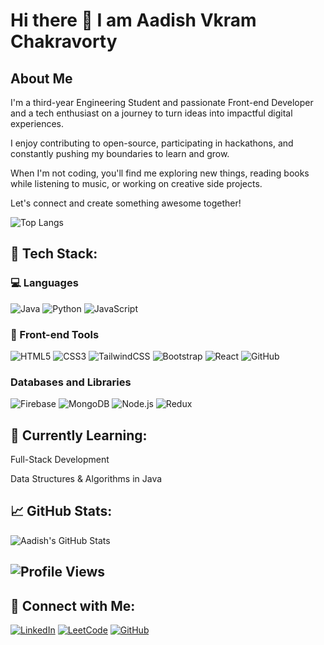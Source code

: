 # Hi there 👋 I am Aadish Vkram Chakravorty

## About Me 
I'm a third-year Engineering Student and passionate Front-end Developer and a tech enthusiast on a journey to turn ideas into impactful digital experiences.

I enjoy contributing to open-source, participating in hackathons, and constantly pushing my boundaries to learn and grow.

When I'm not coding, you'll find me exploring new things, reading books while listening to music, or working on creative side projects. 

Let's connect and create something awesome together!



![Top Langs](https://github-readme-stats.vercel.app/api/top-langs/?username=Aadish-Vikram-Chakravorty&layout=compact&theme=tokyonight&langs_count=8)


## 🚀 Tech Stack:

### 💻 Languages
![Java](https://img.shields.io/badge/Java-007396?style=for-the-badge&logo=java&logoColor=white)
![Python](https://img.shields.io/badge/Python-3776AB?style=for-the-badge&logo=python&logoColor=white)
![JavaScript](https://img.shields.io/badge/JavaScript-F7DF1E?style=for-the-badge&logo=javascript&logoColor=black)

### :robot: Front-end Tools

![HTML5](https://img.shields.io/badge/HTML5-E34F26?style=for-the-badge&logo=html5&logoColor=white)
![CSS3](https://img.shields.io/badge/CSS3-1572B6?style=for-the-badge&logo=css3&logoColor=white)
![TailwindCSS](https://img.shields.io/badge/TailwindCSS-06B6D4?style=for-the-badge&logo=tailwindcss&logoColor=white)
![Bootstrap](https://img.shields.io/badge/Bootstrap-7952B3?style=for-the-badge&logo=bootstrap&logoColor=white)
![React](https://img.shields.io/badge/React-20232A?style=for-the-badge&logo=react&logoColor=61DAFB)
![GitHub](https://img.shields.io/badge/GitHub-181717?style=for-the-badge&logo=github&logoColor=white)

### Databases and Libraries

![Firebase](https://img.shields.io/badge/Firebase-FFCA28?style=for-the-badge&logo=firebase&logoColor=black)
![MongoDB](https://img.shields.io/badge/MongoDB-47A248?style=for-the-badge&logo=mongodb&logoColor=white)
![Node.js](https://img.shields.io/badge/Node.js-339933?style=for-the-badge&logo=nodedotjs&logoColor=white)
![Redux](https://img.shields.io/badge/Redux-764ABC?style=for-the-badge&logo=redux&logoColor=white)



## 🧠 Currently Learning:
Full-Stack Development

Data Structures & Algorithms in Java



## 📈 GitHub Stats:
![Aadish's GitHub Stats](https://github-readme-stats.vercel.app/api?username=Aadish-Vikram-Chakravorty&show_icons=true&theme=radical)

## ![Profile Views](https://komarev.com/ghpvc/?username=Aadish-Vikram-Chakravorty&color=green&style=for-the-badge)

## 🤝 Connect with Me:

[![LinkedIn](https://img.shields.io/badge/LinkedIn-blue?style=for-the-badge&logo=linkedin&logoColor=white)](https://www.linkedin.com/in/aadish-vikram-chakravorty/)
[![LeetCode](https://img.shields.io/badge/LeetCode-FFA116?style=for-the-badge&logo=leetcode&logoColor=black)](https://leetcode.com/u/aadish0104/)
[![GitHub](https://img.shields.io/badge/GitHub-000?style=for-the-badge&logo=github&logoColor=white)](https://github.com/Aadish-Vikram-Chakravorty)


